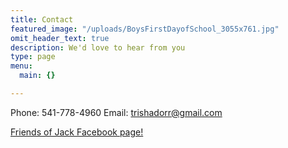 ```yaml
---
title: Contact
featured_image: "/uploads/BoysFirstDayofSchool_3055x761.jpg"
omit_header_text: true
description: We'd love to hear from you
type: page
menu:
  main: {}

---
```

Phone: 541-778-4960
Email: trishadorr@gmail.com

[Friends of Jack Facebook page!](https://www.facebook.com/groups/262701727595775/)